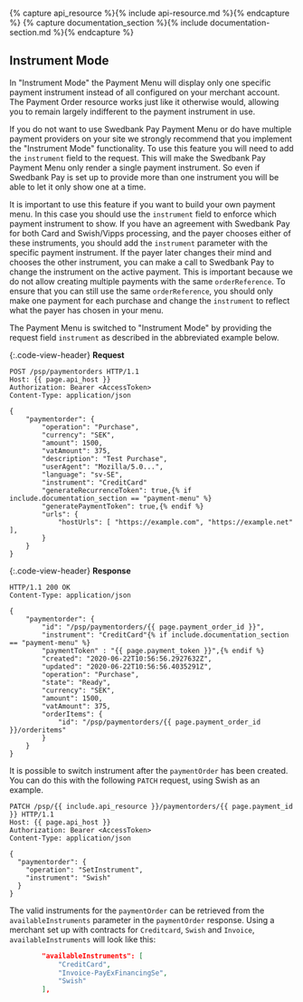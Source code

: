 {% capture api_resource %}{% include api-resource.md %}{% endcapture %}
{% capture documentation_section %}{% include documentation-section.md %}{%
endcapture %}

## Instrument Mode

In "Instrument Mode" the Payment Menu will display only one specific payment
instrument instead of all configured on your merchant account. The Payment Order
resource works just like it otherwise would, allowing you to remain largely
indifferent to the payment instrument in use.

If you do not want to use Swedbank Pay Payment Menu or do have multiple payment
providers on your site we strongly recommend that you implement the "Instrument
Mode" functionality. To use this feature you will need to add the `instrument`
field to the request. This will make the  Swedbank Pay Payment Menu only render
a single payment instrument. So even if Swedbank Pay is set up to provide more
than one instrument you will be able to let it only show one at a time.

It is important to use this feature if you want to build your own payment menu.
In this case you should use the `instrument` field to enforce which payment
instrument to show. If you have an agreement with Swedbank Pay for both Card and
Swish/Vipps processing, and the payer chooses either of these instruments, you
should add the `instrument` parameter with the specific payment instrument. If
the payer later changes their mind and chooses the other instrument, you can
make a call to Swedbank Pay to change the instrument on the active payment. This
is important because we do not allow creating multiple payments with the same
`orderReference`. To ensure that you can still use the same `orderReference`,
you should only make one payment for each purchase and change the `instrument`
to reflect what the payer has chosen in your menu.

The Payment Menu is switched to "Instrument Mode" by providing the request field
`instrument` as described in the abbreviated example below.

{:.code-view-header}
**Request**

```http
POST /psp/paymentorders HTTP/1.1
Host: {{ page.api_host }}
Authorization: Bearer <AccessToken>
Content-Type: application/json

{
    "paymentorder": {
        "operation": "Purchase",
        "currency": "SEK",
        "amount": 1500,
        "vatAmount": 375,
        "description": "Test Purchase",
        "userAgent": "Mozilla/5.0...",
        "language": "sv-SE",
        "instrument": "CreditCard"
        "generateRecurrenceToken": true,{% if include.documentation_section == "payment-menu" %}
        "generatePaymentToken": true,{% endif %}
        "urls": {
            "hostUrls": [ "https://example.com", "https://example.net" ],
        }
    }
}
```

{:.code-view-header}
**Response**

```http
HTTP/1.1 200 OK
Content-Type: application/json

{
    "paymentorder": {
        "id": "/psp/paymentorders/{{ page.payment_order_id }}",
        "instrument": "CreditCard"{% if include.documentation_section == "payment-menu" %}
        "paymentToken" : "{{ page.payment_token }}",{% endif %}
        "created": "2020-06-22T10:56:56.2927632Z",
        "updated": "2020-06-22T10:56:56.4035291Z",
        "operation": "Purchase",
        "state": "Ready",
        "currency": "SEK",
        "amount": 1500,
        "vatAmount": 375,
        "orderItems": {
            "id": "/psp/paymentorders/{{ page.payment_order_id }}/orderitems"
        }
    }
}
```

It is possible to switch instrument after the `paymentOrder` has been created.
You can do this with the following `PATCH` request, using Swish as an example.

```http
PATCH /psp/{{ include.api_resource }}/paymentorders/{{ page.payment_id }} HTTP/1.1
Host: {{ page.api_host }}
Authorization: Bearer <AccessToken>
Content-Type: application/json

{
  "paymentorder": {
    "operation": "SetInstrument",
    "instrument": "Swish"
  }
}
```

The valid instruments for the `paymentOrder` can be retrieved from the
`availableInstruments` parameter in the `paymentOrder` response. Using a
merchant set up with contracts for `Creditcard`, `Swish` and `Invoice`,
`availableInstruments` will look like this:

```json
        "availableInstruments": [
            "CreditCard",
            "Invoice-PayExFinancingSe",
            "Swish"
        ],
```
